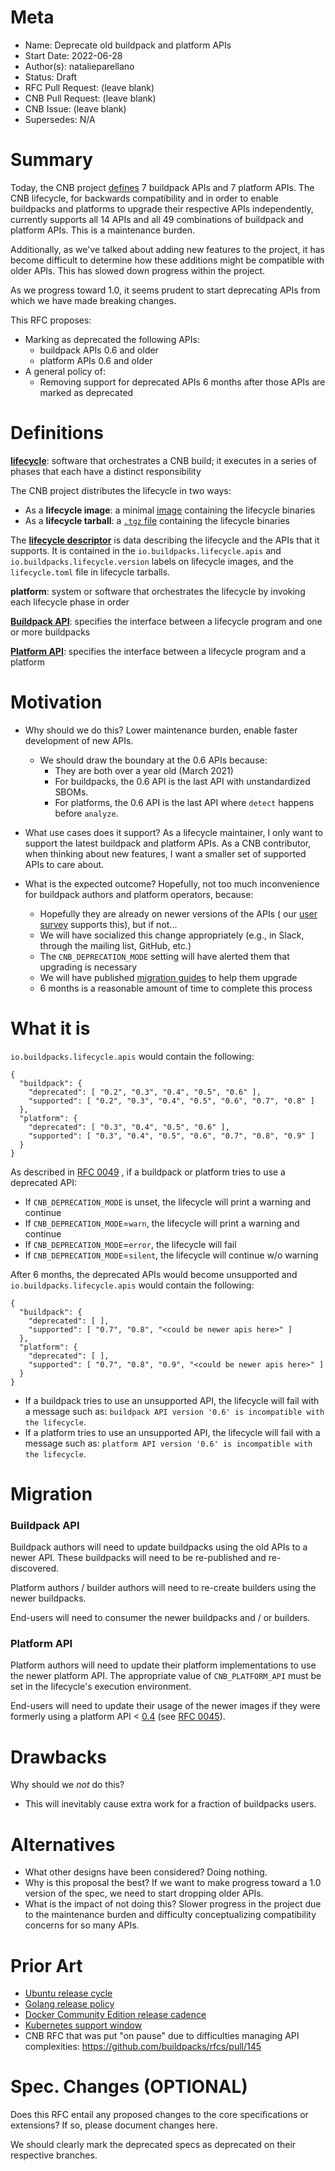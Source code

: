 # Meta

[meta]: #meta

- Name: Deprecate old buildpack and platform APIs
- Start Date: 2022-06-28
- Author(s): natalieparellano
- Status: Draft <!-- Acceptable values: Draft, Approved, On Hold, Superseded -->
- RFC Pull Request: (leave blank)
- CNB Pull Request: (leave blank)
- CNB Issue: (leave blank)
- Supersedes: N/A

# Summary

[summary]: #summary

Today, the CNB project [defines](https://github.com/buildpacks/spec/releases) 7 buildpack APIs and 7 platform APIs. The
CNB lifecycle, for backwards compatibility and in order to enable buildpacks and platforms to upgrade their respective
APIs independently, currently supports all 14 APIs and all 49 combinations of buildpack and platform APIs. This is a
maintenance burden.

Additionally, as we've talked about adding new features to the project, it has become difficult to determine how these
additions might be compatible with older APIs. This has slowed down progress within the project.

As we progress toward 1.0, it seems prudent to start deprecating APIs from which we have made breaking changes.

This RFC proposes:

* Marking as deprecated the following APIs:
    * buildpack APIs 0.6 and older
    * platform APIs 0.6 and older
* A general policy of:
    * Removing support for deprecated APIs 6 months after those APIs are marked as deprecated

# Definitions

[definitions]: #definitions

[**lifecycle**](https://github.com/buildpacks/lifecycle): software that orchestrates a CNB build; it executes in a series of phases that each have a distinct
responsibility

The CNB project distributes the lifecycle in two ways:

* As a **lifecycle image**: a minimal [image](https://hub.docker.com/r/buildpacksio/lifecycle) containing the lifecycle
  binaries
* As a **lifecycle tarball**: a [`.tgz` file](https://github.com/buildpacks/lifecycle/releases) containing the lifecycle
  binaries

The [**lifecycle
descriptor**](https://github.com/buildpacks/rfcs/blob/main/text/0049-multi-api-lifecycle-descriptor.md#lifecycle-descriptor)
is data describing the lifecycle and the APIs that it supports. It is contained in the `io.buildpacks.lifecycle.apis`
and `io.buildpacks.lifecycle.version` labels on lifecycle images, and the `lifecycle.toml` file in lifecycle tarballs.

**platform**: system or software that orchestrates the lifecycle by invoking each lifecycle phase in order

[**Buildpack API**](https://github.com/buildpacks/spec/blob/main/buildpack.md): specifies the interface between a lifecycle program and one or more buildpacks

[**Platform API**](https://github.com/buildpacks/spec/blob/main/platform.md): specifies the interface between a lifecycle program and a platform

# Motivation

[motivation]: #motivation

- Why should we do this? Lower maintenance burden, enable faster development of new APIs.
    - We should draw the boundary at the 0.6 APIs because:
        - They are both over a year old (March 2021)
        - For buildpacks, the 0.6 API is the last API with unstandardized SBOMs.
        - For platforms, the 0.6 API is the last API where `detect` happens before `analyze`.

- What use cases does it support? As a lifecycle maintainer, I only want to support the latest buildpack and platform
  APIs. As a CNB contributor, when thinking about new features, I want a smaller set of supported APIs to care about.

- What is the expected outcome? Hopefully, not too much inconvenience for buildpack authors and platform operators,
  because:
    - Hopefully they are already on newer versions of the APIs (
      our [user survey](https://docs.google.com/presentation/d/10CBBld2VV0iCfrYPMbFI4--kh9UZ9mJVXhE1p1Cjqls/edit#slide=id.p)
      supports this), but if not...
    - We will have socialized this change appropriately (e.g., in Slack, through the mailing list, GitHub, etc.)
    - The `CNB_DEPRECATION_MODE` setting will have alerted them that upgrading is necessary
    - We will have published [migration guides](https://buildpacks.io/docs/reference/spec/migration/) to help them upgrade
    - 6 months is a reasonable amount of time to complete this process

# What it is

[what-it-is]: #what-it-is

`io.buildpacks.lifecycle.apis` would contain the following:

```
{
  "buildpack": {
    "deprecated": [ "0.2", "0.3", "0.4", "0.5", "0.6" ],
    "supported": [ "0.2", "0.3", "0.4", "0.5", "0.6", "0.7", "0.8" ]
  },
  "platform": {
    "deprecated": [ "0.3", "0.4", "0.5", "0.6" ],
    "supported": [ "0.3", "0.4", "0.5", "0.6", "0.7", "0.8", "0.9" ]
  }
}
```

As described
in [RFC 0049](https://github.com/buildpacks/rfcs/blob/main/text/0049-multi-api-lifecycle-descriptor.md#lifecycle-descriptor)
, if a buildpack or platform tries to use a deprecated API:

* If `CNB_DEPRECATION_MODE` is unset, the lifecycle will print a warning and continue
* If `CNB_DEPRECATION_MODE`=`warn`, the lifecycle will print a warning and continue
* If `CNB_DEPRECATION_MODE`=`error`, the lifecycle will fail
* If `CNB_DEPRECATION_MODE`=`silent`, the lifecycle will continue w/o warning

After 6 months, the deprecated APIs would become unsupported and `io.buildpacks.lifecycle.apis` would contain the
following:

```
{
  "buildpack": {
    "deprecated": [ ],
    "supported": [ "0.7", "0.8", "<could be newer apis here>" ]
  },
  "platform": {
    "deprecated": [ ],
    "supported": [ "0.7", "0.8", "0.9", "<could be newer apis here>" ]
  }
}
```

* If a buildpack tries to use an unsupported API, the lifecycle will fail with a message such
  as: `buildpack API version '0.6' is incompatible with the lifecycle`.
* If a platform tries to use an unsupported API, the lifecycle will fail with a message such
  as: `platform API version '0.6' is incompatible with the lifecycle`.

# Migration

[migration]: #migration

### Buildpack API

Buildpack authors will need to update buildpacks using the old APIs to a newer API. These buildpacks will need to be
re-published and re-discovered.

Platform authors / builder authors will need to re-create builders using the newer buildpacks.

End-users will need to consumer the newer buildpacks and / or builders.

### Platform API

Platform authors will need to update their platform implementations to use the newer platform API. The appropriate value
of `CNB_PLATFORM_API` must be set in the lifecycle's execution environment.

End-users will need to update their usage of the newer images if they were formerly using a platform
API < [0.4](https://github.com/buildpacks/spec/releases/tag/platform%2Fv0.4) (see
[RFC 0045](https://github.com/buildpacks/rfcs/blob/main/text/0045-launcher-arguments.md)).

# Drawbacks

[drawbacks]: #drawbacks

Why should we *not* do this?

* This will inevitably cause extra work for a fraction of buildpacks users.

# Alternatives

[alternatives]: #alternatives

- What other designs have been considered? Doing nothing.
- Why is this proposal the best? If we want to make progress toward a 1.0 version of the spec, we need to start dropping
  older APIs.
- What is the impact of not doing this? Slower progress in the project due to the maintenance burden and difficulty
  conceptualizing compatibility concerns for so many APIs.

# Prior Art

[prior-art]: #prior-art

* [Ubuntu release cycle](https://ubuntu.com/about/release-cycle)
* [Golang release policy](https://go.dev/doc/devel/release#policy)
* [Docker Community Edition release cadence](https://www.serverwatch.com/server-news/docker-18-06-ce-debuts-alongside-new-release-cadence/)
* [Kubernetes support window](https://kubernetes.io/blog/2020/08/31/kubernetes-1-19-feature-one-year-support/)
* CNB RFC that was put "on pause" due to difficulties managing API
  complexities: https://github.com/buildpacks/rfcs/pull/145

# Spec. Changes (OPTIONAL)

[spec-changes]: #spec-changes
Does this RFC entail any proposed changes to the core specifications or extensions? If so, please document changes here.

We should clearly mark the deprecated specs as deprecated on their respective branches. 
